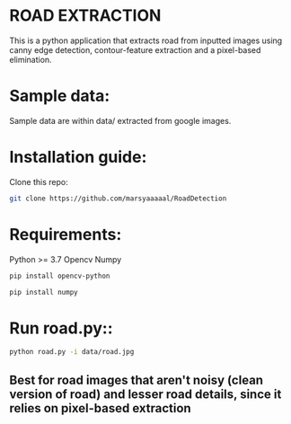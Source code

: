 # ROAD EXTRACTION

This is a python application that extracts road from inputted images using canny edge detection, contour-feature extraction and a pixel-based elimination.

# Sample data: 

Sample data are within data/ extracted from google images.

# Installation guide:

Clone this repo:
```bash 
git clone https://github.com/marsyaaaaal/RoadDetection
```

# Requirements:
Python >= 3.7
Opencv
Numpy

```bash 
pip install opencv-python
```


```bash 
pip install numpy
```


# Run road.py::
```bash 
python road.py -i data/road.jpg
```

## Best for road images that aren't noisy (clean version of road) and lesser road details, since it relies on pixel-based extraction